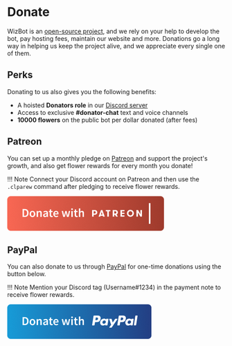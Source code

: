# Donate

WizBot is an [open-source project][github], and we rely on your help to develop the bot, pay hosting fees, maintain our website and more.
Donations go a long way in helping us keep the project alive, and we appreciate every single one of them.

## Perks

Donating to us also gives you the following benefits:

- A hoisted **Donators role** in our [Discord server][discord-server]
- Access to exclusive **#donator-chat** text and voice channels
- **10000 flowers** on the public bot per dollar donated (after fees)

## Patreon

You can set up a monthly pledge on [Patreon][patreon] and support the project's growth, and also get flower rewards for every month you donate!

!!! Note
Connect your Discord account on Patreon and then use the `.clparew` command after pledging to receive flower rewards.

[![img][patreon-button]][patreon]

## PayPal

You can also donate to us through [PayPal][paypal] for one-time donations using the button below.

!!! Note
Mention your Discord tag (Username#1234) in the payment note to receive flower rewards.

[![img][paypal-button]][paypal]

[github]: https://github.com/Wizkiller96/WizBot
[discord-server]: https://wizbot.cc/discord
[patreon]: https://www.patreon.com/WizNet
[patreon-button]: ./assets/patreon.png
[paypal]: https://paypal.me/Wizkiller96Network
[paypal-button]: ./assets/paypal.png